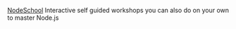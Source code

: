 [NodeSchool](https://nodeschool.io/) Interactive self guided workshops you can also do on your own to master Node.js
